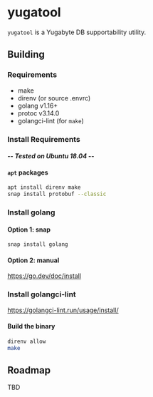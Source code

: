 # yugatool

`yugatool` is a Yugabyte DB supportability utility.

## Building

### Requirements

* make
* direnv (or source .envrc)
* golang v1.16+
* protoc v3.14.0
* golangci-lint (for `make`)

### Install Requirements
#### -- *_Tested on Ubuntu 18.04_* --

#### `apt` packages ####

```bash
apt install direnv make
snap install protobuf --classic
```

### Install golang

#### Option 1: snap
```
snap install golang
```

#### Option 2: manual

https://go.dev/doc/install


### Install golangci-lint

https://golangci-lint.run/usage/install/


#### Build the binary

```bash
direnv allow
make
```

## Roadmap

TBD
